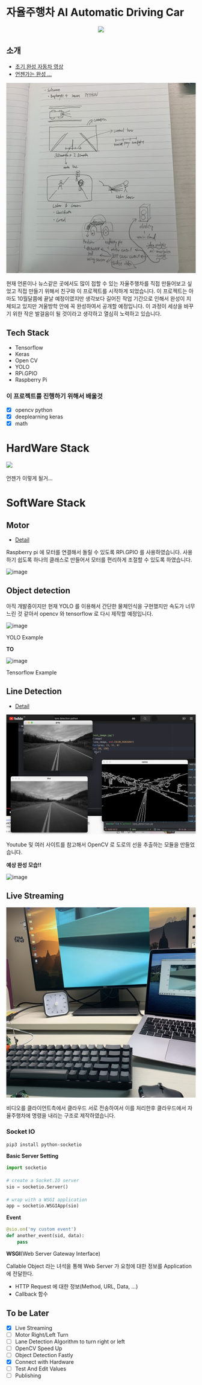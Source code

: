 # 자율주행차 AI Automatic Driving Car

<div align="center">
  <img src="https://user-images.githubusercontent.com/57530375/136566049-9c11741c-2e46-464e-862f-721ac7588849.png">
</div>

## 소개

- [초기 완성 자동차 영상](https://www.youtube.com/watch?v=kk2jRKFPXv0)
- [언젠가는 완성 ...]()

![image](https://github.com/yoonhero/OurAICar/blob/master/docs/software_structure.jpg?raw=true)

현재 언론이나 뉴스같은 곳에서도 많이 접할 수 있는 자율주행차를 직접 만들어보고 싶었고 직접 만들기 위해서 친구와 이 프로젝트를 시작하게 되었습니다. 이 프로젝트는 아마도 10월달쯤에 끝날 예정이였지만 생각보다 길어진 작업 기간으로 인해서 완성이 지체되고 있지만 겨울방학 안에 꼭 완성하여서 공개할 예정입니다. 이 과정이 세상을 바꾸기 위한 작은 발걸음이 될 것이라고 생각하고 열심히 노력하고 있습니다.

## Tech Stack

- Tensorflow
- Keras
- Open CV
- YOLO
- RPi.GPIO
- Raspberry Pi

### 이 프로젝트를 진행하기 위해서 배울것

- [x] opencv python
- [x] deeplearning keras
- [x] math

# HardWare Stack

<img src="https://cdn.imweb.me/thumbnail/20201029/d0ea78a892e73.gif" />

언젠가 이렇게 될거...

# SoftWare Stack

## Motor

- [Detail](https://github.com/yoonhero/OurAICar/tree/master/motor)

Raspberry pi 에 모터를 연결해서 돌릴 수 있도록 RPi.GPIO 를 사용하였습니다.
사용하기 쉽도록 하나의 클래스로 만들어서 모터를 편리하게 조절할 수 있도록 하였습니다.

![image](https://blog.kakaocdn.net/dn/8P2FX/btqDx5pALBs/LgjQPsu2XO63Jr95iIRqKk/img.png)

## Object detection

아직 개발중이지만 현재 YOLO 를 이용해서 간단한 물체인식을 구현했지만 속도가 너무 느린 것 같아서 opencv 와 tensorflow 로 다시 제작할 예정입니다.

![image](https://pjreddie.com/media/image/Screen_Shot_2018-03-24_at_10.48.42_PM.png)

YOLO Example

<strong>TO</strong>

![image](https://1.bp.blogspot.com/-HKhrGghm3Z4/Xwd6oWNmCnI/AAAAAAAADRQ/Hff-ZgjSDvo7op7aUtdN--WSuMohSMn-gCLcBGAsYHQ/s1600/tensorflow2objectdetection.png)

Tensorflow Example

## Line Detection

- [Detail](https://github.com/yoonhero/OurAICar/tree/master/lane_detection)

![image](https://github.com/yoonhero/OurAICar/blob/master/docs/line_detection.png?raw=true)

Youtube 및 여러 사이트를 참고해서 OpenCV 로 도로의 선을 추출하는 모듈을 만들었습니다.

<strong>예상 완성 모습!!</strong>

![image](https://i.ytimg.com/vi/G2VaJvNNp4k/hqdefault.jpg)

## Live Streaming

![image](https://github.com/yoonhero/OurAICar/blob/master/docs/liveStreaming.jpg?raw=true)

비디오를 클라이언트측에서 클라우드 서로 전송하여서 이를 처리한후 클라우드에서 자율주행차에 명령을 내리는 구조로 제작하였습니다.

### Socket IO

```
pip3 install python-socketio
```

<strong>Basic Server Setting</strong>

```python
import socketio

# create a Socket.IO server
sio = socketio.Server()

# wrap with a WSGI application
app = socketio.WSGIApp(sio)
```

<strong>Event</strong>

```python
@sio.on('my custom event')
def another_event(sid, data):
    pass
```

<strong>WSGI</strong>(Web Server Gateway Interface)

Callable Object 라는 녀석을 통해 Web Server 가 요청에 대한 정보를 Application 에 전달한다.

- HTTP Request 에 대한 정보(Method, URL, Data, ...)
- Callback 함수

## To be Later

- [x] Live Streaming
- [ ] Motor Right/Left Turn
- [ ] Lane Detection Algorithm to turn right or left
- [ ] OpenCV Speed Up
- [ ] Object Detection Fastly
- [x] Connect with Hardware
- [ ] Test And Edit Values
- [ ] Publishing
